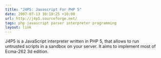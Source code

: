 ```yaml
---
title: "J4P5: Javascript For PHP 5"
date: 2007-07-13 10:19:25 +10:00
url: http://j4p5.sourceforge.net/
tags: php javascript parser interpreter programming
layout: link
---
```

J4P5 is a JavaScript interpreter written in PHP 5, that allows to run untrusted scripts in a sandbox on your server. It aims to implement most of Ecma-262 3d edition.
